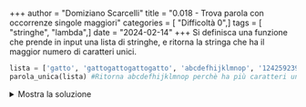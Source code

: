 +++
author = "Domiziano Scarcelli"
title = "0.018 - Trova parola con occorrenze singole maggiori"
categories = [ "Difficoltà 0",]
tags = [ "stringhe", "lambda",]
date = "2024-02-14"
+++
Si definisca una funzione che prende in input una lista di stringhe, e ritorna la stringa che ha il maggior numero di caratteri unici.

```python
lista = ['gatto', 'gattogattogattogatto', 'abcdefhijklmnop', '124259239185125', '', 'foo', 'unica']
parola_unica(lista) #Ritorna abcdefhijklmnop perchè ha più caratteri unici
```

<details>
<summary>Mostra la soluzione</summary>

```python
def parola_unica(lista_parole):
	# Ritorno la parola che ha la lunghezza maggiore una volta che è stata 
	# trasformata in insieme, ovvero i cui elementi doppioni sono stati
	# eliminati
	return lista_parole.max(key=lambda parola: len(set(parola))
```

</details>
